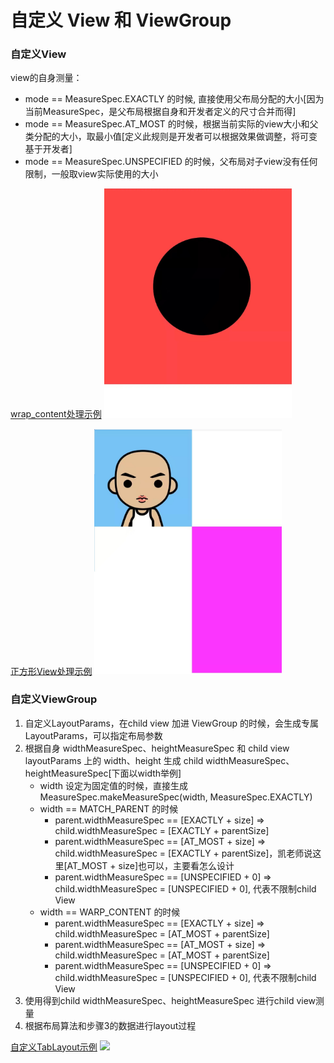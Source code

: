 # 自定义 View 和 ViewGroup

### 自定义View
view的自身测量：
* mode == MeasureSpec.EXACTLY 的时候, 直接使用父布局分配的大小[因为当前MeasureSpec，是父布局根据自身和开发者定义的尺寸合并而得]
* mode == MeasureSpec.AT_MOST 的时候，根据当前实际的view大小和父类分配的大小，取最小值[定义此规则是开发者可以根据效果做调整，将可变基于开发者]
* mode == MeasureSpec.UNSPECIFIED 的时候，父布局对子view没有任何限制，一般取view实际使用的大小

[wrap_content处理示例](./src/main/java/com/zxj/customlayout/view/CircleView.kt)
<img src="./resources/customlayout_view_circle.jpg" style="width: 300px;" />

[正方形View处理示例](./src/main/java/com/zxj/customlayout/view/SquareImageView.kt)
<img src="./resources/customlayout_view.jpg" style="width: 300px;" />

### 自定义ViewGroup
1. 自定义LayoutParams，在child view 加进 ViewGroup 的时候，会生成专属LayoutParams，可以指定布局参数
2. 根据自身 widthMeasureSpec、heightMeasureSpec 和 child view layoutParams 上的 width、height 生成 child widthMeasureSpec、heightMeasureSpec[下面以width举例]
   * width 设定为固定值的时候，直接生成 MeasureSpec.makeMeasureSpec(width, MeasureSpec.EXACTLY) 
   * width == MATCH_PARENT 的时候
     * parent.widthMeasureSpec == [EXACTLY + size] => child.widthMeasureSpec = [EXACTLY + parentSize]
     * parent.widthMeasureSpec == [AT_MOST + size] => child.widthMeasureSpec = [EXACTLY + parentSize]，凯老师说这里[AT_MOST + size]也可以，主要看怎么设计
     * parent.widthMeasureSpec == [UNSPECIFIED + 0] => child.widthMeasureSpec = [UNSPECIFIED + 0], 代表不限制child View
   * width == WARP_CONTENT 的时候
     * parent.widthMeasureSpec == [EXACTLY + size] => child.widthMeasureSpec = [AT_MOST + parentSize]
     * parent.widthMeasureSpec == [AT_MOST + size] => child.widthMeasureSpec = [AT_MOST + parentSize]
     * parent.widthMeasureSpec == [UNSPECIFIED + 0] => child.widthMeasureSpec = [UNSPECIFIED + 0], 代表不限制child View
3. 使用得到child widthMeasureSpec、heightMeasureSpec 进行child view测量
4. 根据布局算法和步骤3的数据进行layout过程

[自定义TabLayout示例](./src/main/java/com/zxj/customlayout/viewgroup/TabLayout.kt)
<img src="./resources/customlayout_viewgroup.jpg.jpg" />
